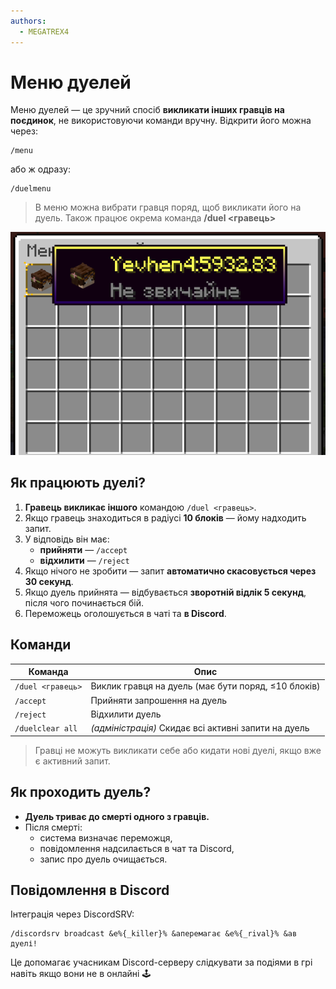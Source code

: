 ```yaml
---
authors:
  - MEGATREX4
---
```


# Меню дуелей

Меню дуелей — це зручний спосіб **викликати інших гравців на поєдинок**, не використовуючи команди вручну. Відкрити його можна через:

```
/menu
```

або ж одразу:

```
/duelmenu
```

> В меню можна вибрати гравця поряд, щоб викликати його на дуель. Також працює окрема команда **/duel <гравець>**

<p align="center">
  <img src="../../../assets/menu.png" alt="Menu">
</p>
 
## Як працюють дуелі?

1. **Гравець викликає іншого** командою `/duel <гравець>`.
2. Якщо гравець знаходиться в радіусі **10 блоків** — йому надходить запит.
3. У відповідь він має:
   - **прийняти** — `/accept`
   - **відхилити** — `/reject`
4. Якщо нічого не зробити — запит **автоматично скасовується через 30 секунд**.
5. Якщо дуель прийнята — відбувається **зворотній відлік 5 секунд**, після чого починається бій.
6. Переможець оголошується в чаті та **в Discord**.

<Clear/>

## Команди

| Команда | Опис |
|--------|------|
| `/duel <гравець>` | Виклик гравця на дуель (має бути поряд, ≤10 блоків) |
| `/accept` | Прийняти запрошення на дуель |
| `/reject` | Відхилити дуель |
| `/duelclear all` | *(адміністрація)* Скидає всі активні запити на дуель |

> Гравці не можуть викликати себе або кидати нові дуелі, якщо вже є активний запит.


## Як проходить дуель?

- **Дуель триває до смерті одного з гравців.**
- Після смерті:
  - система визначає переможця,
  - повідомлення надсилається в чат та Discord,
  - запис про дуель очищається.


## Повідомлення в Discord

Інтеграція через DiscordSRV:

```skript
/discordsrv broadcast &e%{_killer}% &aперемагає &e%{_rival}% &aв дуелі!
```

Це допомагає учасникам Discord-серверу слідкувати за подіями в грі навіть якщо вони не в онлайні 🕹️

